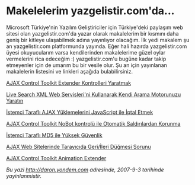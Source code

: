 # Makelelerim yazgelistir.com'da... 

Microsoft Türkiye'nin Yazılım Geliştiriciler için Türkiye'deki paylaşım
web sitesi olan yazgelistir.com'da yazar olarak makalelerim bir kısmını
daha geniş bir kitleye ulaşabilmek adına yayınlıyor olacağım. İlk yedi
makalem şu an yazgelistir.com platformunda yayında. Eğer hali hazırda
yazgelistir.com üyesi okuyucularım varsa kendilerinden makalelerime
güzel oylar vermelerini rica edeceğim :) yazgelistir.com'u bugüne kadar
takip etmeyenler için de umarım bu bir vesile olur. Şu an için
yayınlanan makalelerin listesini ve linkleri aşağıda bulabilirsiniz.

[AJAX Control Toolkit Extender Kontrolleri
Yaratmak](http://www.yazgelistir.com/Makaleler/1000001440.ygpx)

[Live Search XML Web Servisleri'ni Kullanarak Kendi Arama Motorunuzu
Yaratın](http://www.yazgelistir.com/Makaleler/1000001430.ygpx)

[İstemci Taraflı AJAX Yüklemelerini JavaScript ile İptal
Etmek](http://www.yazgelistir.com/Makaleler/1000001427.ygpx)

[AJAX Control Toolkit NoBot kontrolü ile Otomatik Saldırılardan
Korunma](http://www.yazgelistir.com/Makaleler/1000001426.ygpx)

[İstemci Taraflı MD5 ile Yüksek
Güvenlik](http://www.yazgelistir.com/Makaleler/1000001425.ygpx)

[AJAX Web Sitelerinde Tarayıcıda Geri/İleri Düğmesi
Sorunu](http://www.yazgelistir.com/Makaleler/1000001424.ygpx)

[AJAX Control Toolkit Animation
Extender](http://www.yazgelistir.com/Makaleler/1000001423.ygpx)


*Bu yazi http://daron.yondem.com adresinde, 2007-9-3 tarihinde yayinlanmistir.*